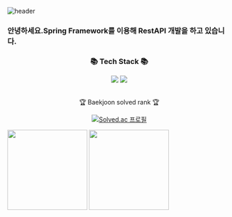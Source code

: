 ![header](https://capsule-render.vercel.app/api?type=wave&color=auto&height=300&section=header&text=Dongwoongkim%20github.&fontSize=70)
### 안녕하세요.Spring Framework를 이용해 RestAPI 개발을 하고 있습니다. 
<div align=center>
	<h3>📚 Tech Stack 📚</h3>
</div>
<div align="center">
	<img src="https://img.shields.io/badge/Java-007396?style=flat&logo=Conda-Forge&logoColor=white" />
	<img src="https://img.shields.io/badge/Spring-6DB33F?style=flat&logo=Spring&logoColor=white" />
	<br>
</div>
<br>
<div align=center>
	<p>🏆 Baekjoon solved rank 🏆</p>

[![Solved.ac 프로필](http://mazassumnida.wtf/api/v2/generate_badge?boj=kdo6301)](https://solved.ac/kdo6301)
	
</div>
<div>
<p>
  <img height="180em" src="https://github-readme-stats.vercel.app/api?username=dongwoongkim&show_icons=true&include_all_commits=true&bg_color=30,e96443,904e95&title_color=fff&text_color=fff">
  <img height="180em" src="https://github-readme-stats.vercel.app/api/top-langs/?username=dongwoongkim&layout=compact&bg_color=30,e96443,904e95&title_color=fff&text_color=fff">
</p>
</div>

